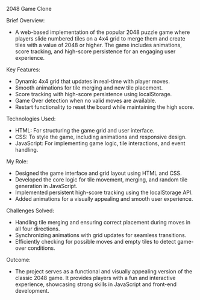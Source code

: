 2048 Game Clone

Brief Overview:
- A web-based implementation of the popular 2048 puzzle game where players slide numbered tiles on a 4x4 grid to merge them and create tiles with a 
  value of 2048 or higher. The game includes animations, score tracking, and high-score persistence for an engaging user experience.

Key Features:
- Dynamic 4x4 grid that updates in real-time with player moves.
-	Smooth animations for tile merging and new tile placement.
-	Score tracking with high-score persistence using localStorage.
-	Game Over detection when no valid moves are available.
-	Restart functionality to reset the board while maintaining the high score.

Technologies Used:
- HTML: For structuring the game grid and user interface.
- CSS: To style the game, including animations and responsive design.
- JavaScript: For implementing game logic, tile interactions, and event handling.

My Role:
- Designed the game interface and grid layout using HTML and CSS.
- Developed the core logic for tile movement, merging, and random tile generation in JavaScript.
- Implemented persistent high-score tracking using the localStorage API.
- Added animations for a visually appealing and smooth user experience.

Challenges Solved:
- Handling tile merging and ensuring correct placement during moves in all four directions.
- Synchronizing animations with grid updates for seamless transitions.
- Efficiently checking for possible moves and empty tiles to detect game-over conditions.

Outcome:
- The project serves as a functional and visually appealing version of the classic 2048 game. It provides players with a fun and interactive 
  experience, showcasing strong skills in JavaScript and front-end development.
